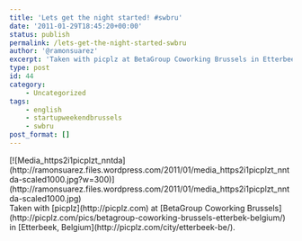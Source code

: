 ```yaml
---
title: 'Lets get the night started! #swbru'
date: '2011-01-29T18:45:20+00:00'
status: publish
permalink: /lets-get-the-night-started-swbru
author: '@ramonsuarez'
excerpt: 'Taken with picplz at BetaGroup Coworking Brussels in Etterbeek, Belgium.'
type: post
id: 44
category:
    - Uncategorized
tags:
    - english
    - startupweekendbrussels
    - swbru
post_format: []
---
```

<div class="p_embed p_image_embed">[![Media_https2i1picplzt_nntda](http://ramonsuarez.files.wordpress.com/2011/01/media_https2i1picplzt_nntda-scaled1000.jpg?w=300)](http://ramonsuarez.files.wordpress.com/2011/01/media_https2i1picplzt_nntda-scaled1000.jpg)</div>Taken with [picplz](http://picplz.com) at [BetaGroup Coworking Brussels](http://picplz.com/pics/betagroup-coworking-brussels-etterbek-belgium/) in [Etterbeek, Belgium](http://picplz.com/city/etterbeek-be/). 